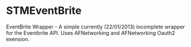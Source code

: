 STMEventBrite
=============

EventBrite Wrapper - A simple currently (22/01/2013) incomplete wrapper for the Eventbrite API. Uses AFNetworking and AFNetworking Oauth2 exension.
